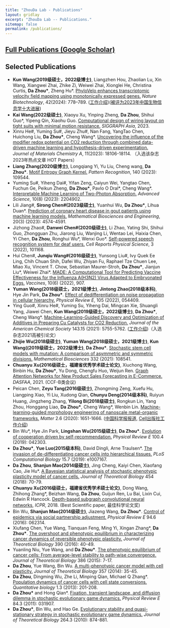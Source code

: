 ```yaml
---
title: "ZhouDa Lab - Publications"
layout: gridlay
excerpt: "ZhouDa Lab -- Publications."
sitemap: false
permalink: /publications/
---
```



## [Full Publications (Google Scholar)](https://scholar.google.com/citations?user=i9YneRcAAAAJ&hl=zh-CN) 

## Selected Publications 

- **Kun Wang(2019级硕士，2022级博士)**, Liangzhen Hou, Zhaolian Lu, Xin Wang, Xiangwei Zhai, Zhike Zi, Weiwei Zhai, Xionglei He, Christina Curtis, **Da Zhou\***, Zheng Hu\*. [PhyloVelo enhances transcriptomic velocity field mapping using monotonically expressed genes.](https://www.nature.com/articles/s41587-023-01887-5) *Nature Biotechnology*, 42(2024): 778–789. ([工作介绍](http://isynbio.siat.ac.cn/view.php?id=753))([被评为2023年中国生物信息学十大进展](http://gpb.big.ac.cn/news/1020))
- **Kai Wang(2022级硕士)**, Xiaoyu Xu, Yinping Zheng, **Da Zhou**, Shihui Guo\*, Yipeng Qin, Xiaohu Guo. [Computational design of wiring layout on tight suits with minimal motion resistance.](https://dl.acm.org/doi/abs/10.1145/3610548.3618200) *SIGGRAPH Asia*, 2023.
- Xinru He\#, Yuming Su\#, Jieyu Zhu\#, Nan Fang, YangTao Chen, Huichong Liu, **Da Zhou\***, Cheng Wang\*. [Uncovering the influence of the modifier redox potential on CO2 reduction through combined data-driven machine learning and hypothesis-driven experimentation.](https://doi.org/10.1039/D3TA03115B) 	*Journel of Materials Chemistry A*, 11(2023): 18106-18114. （入选该杂志2023年热点文章 HOT Papers）
- **Liang Zhang(2020级博士)**, Longqiang Yi, Yu Liu, Cheng wang, **Da Zhou\***. [Motif Entropy Graph Kernel.](https://www.sciencedirect.com/science/article/abs/pii/S0031320323002443) *Pattern Recognition*, 140 (2023): 109544. 
- Yuming Su\#, Yiheng Dai\#, Yifan Zeng, Caiyun Wei, Yangtao Chen, Fuchun Ge, Peikun Zheng, **Da Zhou\***, Pavlo O Dral\*, Cheng Wang\*. [Interpretable Machine Learning of Two-Photon Absorption.](https://onlinelibrary.wiley.com/doi/full/10.1002/advs.202204902) *Advanced Science*, 10(8) (2023): 2204902.
- Lili Jiang\#, **Sirong Chen\#(2023级硕士)**, Yuanhui Wu,  **Da Zhou\***,  Lihua Duan\*.  [Prediction of coronary heart disease in gout patients using machine learning models.](http://www.aimspress.com/article/doi/10.3934/mbe.2023212) *Mathematical Biosciences and Engineering*, 20(3) (2023): 4574-4591.
- Jizhong Zhao\#, **Danwei Chen\#(2020级硕士)**, Li Zhao, Yating Shi, Shihui Guo, Zhongguan Zhu, Jiarong Liu, Wanjing Li, Wentao Lei, Haixia Chen, Yi Chen, **Da Zhou**, Ronghui Wu\*, Wenxi Guo\*. [Self-powered speech recognition system for deaf users.](https://www.sciencedirect.com/science/article/pii/S2666386422004799) *Cell Reports Physical Science*, 3 (2022), 101168.
- Hui Chen\#, **Junqiu Wang\#(2016级硕士)**, Yunsong Liu\#, Ivy Quek Ee Ling, Chih Chuan Shih, Dafei Wu, Zhiyan Fu, Raphael Tze Chuen Lee, Miao Xu, Vincent T. Chow, Sebastian Maurer-Stroh, **Da Zhou\***, Jianjun Liu\*, Weiwei Zhai\*. [MADE: A Computational Tool for Predicting Vaccine Effectiveness for the Influenza A(H3N2) Virus Adapted to Embryonated Eggs.](https://www.mdpi.com/2076-393X/10/6/907) *Vaccines*, 10(6) (2022), 907.
- **Yuman Wang(2018级硕士，2021级博士)**, **Jintong Zhao(2018级本科)**, Hye Jin Park, **Da Zhou\***. [Effect of dedifferentiation on noise propagation in cellular hierarchy.](https://journals.aps.org/pre/abstract/10.1103/PhysRevE.105.054409) *Physical Review E*, 105 (2022), 054409.
- Ying Guo\#, Xinru He\#, Yuming Su, Yiheng Dai, Mingcan Xie, Shuangli Yang, Jiawei Chen, **Kun Wang(2019级硕士，2022级博士)**, **Da Zhou\***, Cheng Wang\*. [Machine-Learning-Guided Discovery and Optimization of Additives in Preparing Cu Catalysts for CO2 Reduction.](https://pubs.acs.org/doi/abs/10.1021/jacs.1c00339) *Journal of the American Chemical Society* 143.15 (2021): 5755-5762. ([工作介绍](https://chem.xmu.edu.cn/info/1274/10577.htm))（入选杂志2021高被引论文）
- **Zhijie Wu(2018级硕士)**, **Yuman Wang(2018级硕士，2021级博士)**, **Kun Wang((2019级硕士，2022级博士)**, **Da Zhou\***. [Stochastic stem cell models with mutation: A comparison of asymmetric and symmetric divisions.](https://www.sciencedirect.com/science/article/abs/pii/S0025556421000031) *Mathematical Biosciences* 332 (2021): 108541.
- **Chuanyu Xu(2016级硕士，福建省优秀学术硕士论文)**, Xiuchong Wang, Binbin Hu, **Da Zhou\***, Yu Dong, Chengfu Huo, Weijun Ren. [Graph Attention Networks for New Product Sales Forecasting in E-Commerce.](https://link.springer.com/chapter/10.1007/978-3-030-73200-4_39) *DASFAA*, 2021. (CCF-B类会议)
- Peican Chen, **Zeyu Tang(2016级硕士)**, Zhongming Zeng, Xuefu Hu, Liangping Xiao, Yi Liu, Xudong Qian, **Chunyu Deng(2014级本科)**, Ruiyun Huang, Jingzheng Zhang, **Yilong Bi(2018级硕士)**, Rongkun Lin, Yang Zhou, Honggang Liao, **Da Zhou\***, Cheng Wang\*, Wenbin Lin. [Machine-learning-guided morphology engineering of nanoscale metal-organic frameworks.](https://www.sciencedirect.com/science/article/pii/S2590238520301922) *Matter* 2.6 (2020): 1651-1666. ([中国科学报报道](https://news.sciencenet.cn/sbhtmlnews/2020/5/355293.shtm?id=355293), [Cell出版社工作介绍](https://mp.weixin.qq.com/s/VFH-kJrAujdVaLbGi-vp7Q))
- Bin Wu\*, Hye Jin Park, **Lingshan Wu(2015级硕士)**, **Da Zhou\***. [Evolution of cooperation driven by self-recommendation.](https://journals.aps.org/pre/abstract/10.1103/PhysRevE.100.042303) *Physical Review E* 100.4 (2019): 042303.
- **Da Zhou\***, **Yue Luo(2015级本科)**, David Dingli, Arne Traulsen\*. [The invasion of de-differentiating cancer cells into hierarchical tissues.](https://journals.plos.org/ploscompbiol/article?id=10.1371/journal.pcbi.1007167) *PLoS Computational Biology* 15.7 (2019): e1007167.
- **Da Zhou**, **Shanjun Mao(2014级硕士)**, Jing Cheng, Kaiyi Chen, Xiaofang Cao, Jie Hu\*. [A Bayesian statistical analysis of stochastic phenotypic plasticity model of cancer cells.](https://www.sciencedirect.com/science/article/abs/pii/S0022519318302789) *Journal of Theoretical Biology* 454 (2018): 70-79.
- **Chuanyu Xu(2016级硕士，福建省优秀学术硕士论文)**, Dong Wang, Zhihong Zhang\*, Beizhan Wang, **Da Zhou**, Guijun Ren, Lu Bai, Lixin Cui, Edwin R Hancock. [Depth-based subgraph convolutional neural networks](https://ieeexplore.ieee.org/abstract/document/8545090/), *ICPR*, 2018. (Best Scientific paper, 最佳科学论文奖)
- Bin Wu, **Shanjun Mao(2014级硕士)**, Jiazeng Wang, **Da Zhou\***. [Control of epidemics via social partnership adjustment.](https://journals.aps.org/pre/abstract/10.1103/PhysRevE.94.062314) *Physical Review E* 94.6 (2016): 062314.
- Xiufang Chen, Yue Wang, Tianquan Feng, Ming Yi, Xingan Zhang\*, **Da Zhou\***. [The overshoot and phenotypic equilibrium in characterizing cancer dynamics of reversible phenotypic plasticity.](https://www.sciencedirect.com/science/article/abs/pii/S0022519315005512) *Journal of Theoretical Biology* 390 (2016): 40-49.
- Yuanling Niu, Yue Wang, and **Da Zhou\***. [The phenotypic equilibrium of cancer cells: From average-level stability to path-wise convergence.](https://www.sciencedirect.com/science/article/abs/pii/S0022519315004300) *Journal of Theoretical Biology* 386 (2015): 7-17.
- **Da Zhou**, Yue Wang, Bin Wu. [A multi-phenotypic cancer model with cell plasticity.](https://www.sciencedirect.com/science/article/abs/pii/S0022519314002732) *Journal of Theoretical Biology* 357 (2014): 35-45.
- **Da Zhou**, Dingming Wu, Zhe Li, Minping Qian, Michael Q Zhang\*. [Population dynamics of cancer cells with cell state conversions.](https://link.springer.com/article/10.1007/s40484-013-0014-2) *Quantitative biology* 1.3 (2013): 201-208.
- **Da Zhou\*** and Hong Qian\*. [Fixation, transient landscape, and diffusion dilemma in stochastic evolutionary game dynamics.](https://journals.aps.org/pre/abstract/10.1103/PhysRevE.84.031907) *Physical Review E* 84.3 (2011): 031907.
- **Da Zhou\***, Bin Wu, and Hao Ge. [Evolutionary stability and quasi-stationary strategy in stochastic evolutionary game dynamics.](https://www.sciencedirect.com/science/article/pii/S0022519310001414) *Journal of Theoretical Biology* 264.3 (2010): 874-881.

